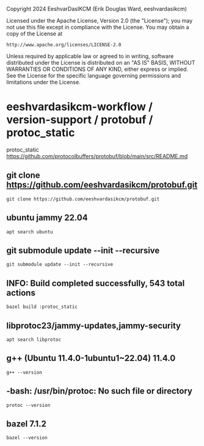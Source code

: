 Copyright 2024 EeshvarDasIKCM (Erik Douglas Ward, eeshvardasikcm)
 
Licensed under the Apache License, Version 2.0 (the "License");
you may not use this file except in compliance with the License.
You may obtain a copy of the License at

    http://www.apache.org/licenses/LICENSE-2.0

Unless required by applicable law or agreed to in writing, software
distributed under the License is distributed on an "AS IS" BASIS,
WITHOUT WARRANTIES OR CONDITIONS OF ANY KIND, either express or implied.
See the License for the specific language governing permissions and
limitations under the License.

# eeshvardasikcm-workflow / version-support / protobuf / protoc_static
protoc_static
https://github.com/protocolbuffers/protobuf/blob/main/src/README.md

## git clone https://github.com/eeshvardasikcm/protobuf.git
```git clone https://github.com/eeshvardasikcm/protobuf.git```

## ubuntu jammy 22.04
```apt search ubuntu```

## git submodule update --init --recursive
```git submodule update --init --recursive```

## INFO: Build completed successfully, 543 total actions
```bazel build :protoc_static```

## libprotoc23/jammy-updates,jammy-security
```apt search libprotoc```

## g++ (Ubuntu 11.4.0-1ubuntu1~22.04) 11.4.0
```g++ --version```

## -bash: /usr/bin/protoc: No such file or directory
```protoc --version```

## bazel 7.1.2
```bazel --version```
